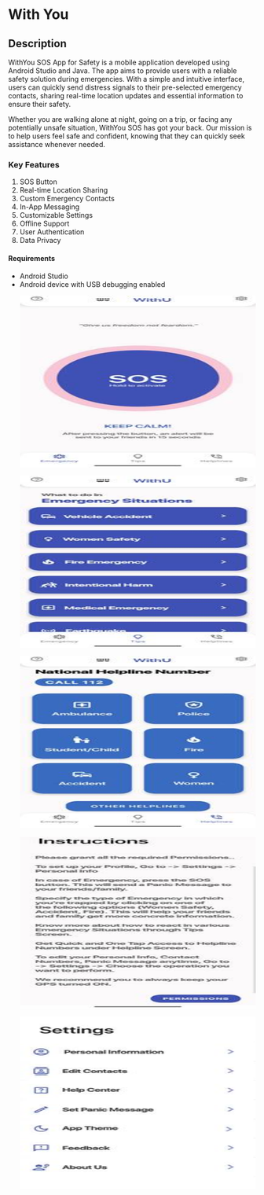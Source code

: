 # With You
## Description
WithYou SOS App for Safety is a mobile application developed using Android Studio and Java. The app aims to provide users with a reliable safety solution during emergencies. With a simple and intuitive interface, users can quickly send distress signals to their pre-selected emergency contacts, sharing real-time location updates and essential information to ensure their safety.

Whether you are walking alone at night, going on a trip, or facing any potentially unsafe situation, WithYou SOS has got your back. Our mission is to help users feel safe and confident, knowing that they can quickly seek assistance whenever needed.

### Key Features
1. SOS Button
2. Real-time Location Sharing
3. Custom Emergency Contacts
4. In-App Messaging
5. Customizable Settings
6. Offline Support
7. User Authentication
8. Data Privacy

#### Requirements
<ul>
<li>Android Studio</li>
<li>Android device with USB debugging enabled</li>
<p align="center">
<img src="Picture1.jpg" alt="Logo" width="700" height="350">
</p>
<p align="center">
<img src="Picture2.jpg" alt="Logo" width="700" height="350">
</p>
<p align="center">
<img src="Picture3.jpg" alt="Logo" width="700" height="350">
</p>
<p align="center">
<img src="Picture4.jpg" alt="Logo" width="700" height="350">
</p>
<p align="center">
<img src="Picture5.jpg" alt="Logo" width="700" height="350">
</p>


